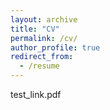 ```yaml
---
layout: archive
title: "CV"
permalink: /cv/
author_profile: true
redirect_from:
  - /resume
---
```


test_link.pdf
